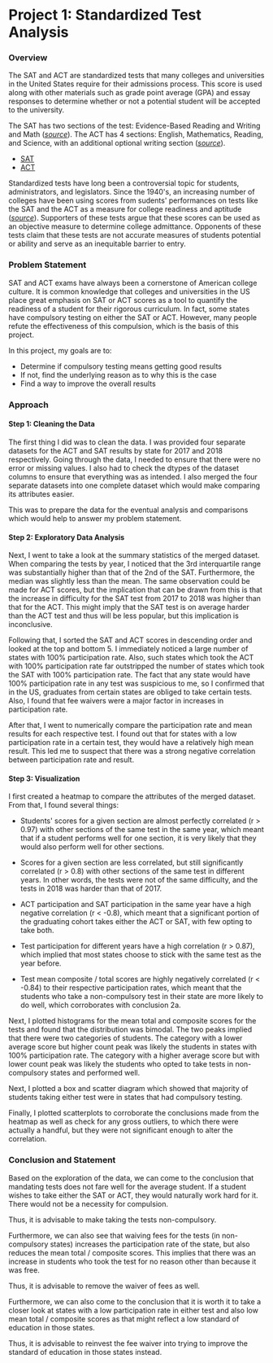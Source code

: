# Project 1: Standardized Test Analysis

### Overview

The SAT and ACT are standardized tests that many colleges and universities in the United States require for their admissions process. This score is used along with other materials such as grade point average (GPA) and essay responses to determine whether or not a potential student will be accepted to the university.

The SAT has two sections of the test: Evidence-Based Reading and Writing and Math ([*source*](https://www.princetonreview.com/college/sat-sections)). The ACT has 4 sections: English, Mathematics, Reading, and Science, with an additional optional writing section ([*source*](https://www.act.org/content/act/en/products-and-services/the-act/scores/understanding-your-scores.html)).
* [SAT](https://collegereadiness.collegeboard.org/sat)
* [ACT](https://www.act.org/content/act/en.html)

Standardized tests have long been a controversial topic for students, administrators, and legislators. Since the 1940's, an increasing number of colleges have been using scores from sudents' performances on tests like the SAT and the ACT as a measure for college readiness and aptitude ([*source*](https://www.minotdailynews.com/news/local-news/2017/04/a-brief-history-of-the-sat-and-act/)). Supporters of these tests argue that these scores can be used as an objective measure to determine college admittance. Opponents of these tests claim that these tests are not accurate measures of students potential or ability and serve as an inequitable barrier to entry.

### Problem Statement

SAT and ACT exams have always been a cornerstone of American college culture. It is common knowledge that colleges and universities in the US place great emphasis on SAT or ACT scores as a tool to quantify the readiness of a student for their rigorous curriculum. In fact, some states have compulsory testing on either the SAT or ACT. However, many people refute the effectiveness of this compulsion, which is the basis of this project. 

In this project, my goals are to:

- Determine if compulsory testing means getting good results
- If not, find the underlying reason as to why this is the case
- Find a way to improve the overall results

### Approach

#### Step 1: Cleaning the Data

The first thing I did was to clean the data. I was provided four separate datasets for the ACT and SAT results by state for 2017 and 2018 respectively. Going through the data, I needed to ensure that there were no error or missing values. I also had to check the dtypes of the dataset columns to ensure that everything was as intended. I also merged the four separate datasets into one complete dataset which would make comparing its attributes easier.

This was to prepare the data for the eventual analysis and comparisons which would help to answer my problem statement.


#### Step 2: Exploratory Data Analysis

Next, I went to take a look at the summary statistics of the merged dataset. When comparing the tests by year, I noticed that the 3rd interquartile range was substantially higher than that of the 2nd of the SAT. Furthermore, the median was slightly less than the mean. The same observation could be made for ACT scores, but the implication that can be drawn from this is that the increase in difficulty for the SAT test from 2017 to 2018 was higher than that for the ACT. This might imply that the SAT test is on average harder than the ACT test and thus will be less popular, but this implication is inconclusive.

Following that, I sorted the SAT and ACT scores in descending order and looked at the top and bottom 5. I immediately noticed a large number of states with 100% participation rate. Also, such states which took the ACT with 100% participation rate far outstripped the number of states which took the SAT with 100% participation rate. The fact that any state would have 100% participation rate in any test was suspicious to me, so I confirmed that in the US, graduates from certain states are obliged to take certain tests. Also, I found that fee waivers were a major factor in increases in participation rate.

After that, I went to numerically compare the participation rate and mean results for each respective test. I found out that for states with a low participation rate in a certain test, they would have a relatively high mean result. This led me to suspect that there was a strong negative correlation between participation rate and result.


#### Step 3: Visualization

I first created a heatmap to compare the attributes of the merged dataset. From that, I found several things:

* Students' scores for a given section are almost perfectly correlated (r > 0.97) with other sections of the same test in the same year, which meant that if a student performs well for one section, it is very likely that they would also perform well for other sections.    

* Scores for a given section are less correlated, but still significantly correlated (r > 0.8) with other sections of the same test in different years. In other words, the tests were not of the same difficulty, and the tests in 2018 was harder than that of 2017.

* ACT participation and SAT participation in the same year have a high negative correlation (r < -0.8), which meant that a significant portion of the graduating cohort takes either the ACT or SAT, with few opting to take both.
    
* Test participation for different years have a high correlation (r > 0.87), which implied that most states choose to stick with the same test as the year before.
    
* Test mean composite / total scores are highly negatively correlated (r < -0.84) to their respective participation rates, which meant that the students who take a non-compulsory test in their state are more likely to do well, which corroborates with conclusion 2a.
    
Next, I plotted histograms for the mean total and composite scores for the tests and found that the distribution was bimodal. The two peaks implied that there were two categories of students. The category with a lower average score but higher count peak was likely the students in states with 100% participation rate. The category with a higher average score but with lower count peak was likely the students who opted to take tests in non-compulsory states and performed well.

Next, I plotted a box and scatter diagram which showed that majority of students taking either test were in states that had compulsory testing.

Finally, I plotted scatterplots to corroborate the conclusions made from the heatmap as well as check for any gross outliers, to which there were actually a handful, but they were not significant enough to alter the correlation.


### Conclusion and Statement


Based on the exploration of the data, we can come to the conclusion that mandating tests does not fare well for the average student. If a student wishes to take either the SAT or ACT, they would naturally work hard for it. There would not be a necessity for compulsion.

Thus, it is advisable to make taking the tests non-compulsory.

Furthermore, we can also see that waiving fees for the tests (in non-compulsory states) increases the participation rate of the state, but also reduces the mean total / composite scores. This implies that there was an increase in students who took the test for no reason other than because it was free.

Thus, it is advisable to remove the waiver of fees as well.

Furthermore, we can also come to the conclusion that it is worth it to take a closer look at states with a low participation rate in either test and also low mean total / composite scores as that might reflect a low standard of education in those states.

Thus, it is advisable to reinvest the fee waiver into trying to improve the standard of education in those states instead.